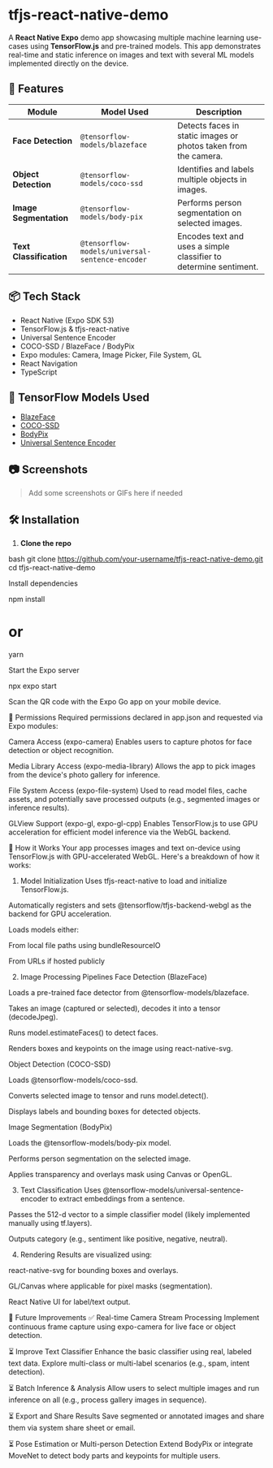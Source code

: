 # tfjs-react-native-demo

A **React Native Expo** demo app showcasing multiple machine learning use-cases using **TensorFlow.js** and pre-trained models. This app demonstrates real-time and static inference on images and text with several ML models implemented directly on the device.

## 🚀 Features

| Module              | Model Used                         | Description |
|---------------------|-------------------------------------|-------------|
| **Face Detection**  | `@tensorflow-models/blazeface`      | Detects faces in static images or      photos taken from the camera. |
| **Object Detection**| `@tensorflow-models/coco-ssd`       | Identifies and labels multiple objects in images. |
| **Image Segmentation** | `@tensorflow-models/body-pix`   | Performs person segmentation on selected images. |
| **Text Classification** | `@tensorflow-models/universal-sentence-encoder` | Encodes text and uses a simple classifier to determine sentiment. |

## 📦 Tech Stack

- React Native (Expo SDK 53)
- TensorFlow.js & tfjs-react-native
- Universal Sentence Encoder
- COCO-SSD / BlazeFace / BodyPix
- Expo modules: Camera, Image Picker, File System, GL
- React Navigation
- TypeScript

## 🧠 TensorFlow Models Used

- [BlazeFace](https://github.com/tensorflow/tfjs-models/tree/master/blazeface)
- [COCO-SSD](https://github.com/tensorflow/tfjs-models/tree/master/coco-ssd)
- [BodyPix](https://github.com/tensorflow/tfjs-models/tree/master/body-pix)
- [Universal Sentence Encoder](https://github.com/tensorflow/tfjs-models/tree/master/universal-sentence-encoder)

## 📷 Screenshots

> Add some screenshots or GIFs here if needed

## 🛠 Installation

1. **Clone the repo**

bash
git clone https://github.com/your-username/tfjs-react-native-demo.git
cd tfjs-react-native-demo


Install dependencies

npm install
# or
yarn


Start the Expo server

npx expo start

Scan the QR code with the Expo Go app on your mobile device.



📌 Permissions
Required permissions declared in app.json and requested via Expo modules:

Camera Access (expo-camera)
Enables users to capture photos for face detection or object recognition.

Media Library Access (expo-media-library)
Allows the app to pick images from the device's photo gallery for inference.

File System Access (expo-file-system)
Used to read model files, cache assets, and potentially save processed outputs (e.g., segmented images or inference results).

GLView Support (expo-gl, expo-gl-cpp)
Enables TensorFlow.js to use GPU acceleration for efficient model inference via the WebGL backend.

🧪 How it Works
Your app processes images and text on-device using TensorFlow.js with GPU-accelerated WebGL. Here's a breakdown of how it works:

1. Model Initialization
Uses tfjs-react-native to load and initialize TensorFlow.js.

Automatically registers and sets @tensorflow/tfjs-backend-webgl as the backend for GPU acceleration.

Loads models either:

From local file paths using bundleResourceIO

From URLs if hosted publicly

2. Image Processing Pipelines
Face Detection (BlazeFace)

Loads a pre-trained face detector from @tensorflow-models/blazeface.

Takes an image (captured or selected), decodes it into a tensor (decodeJpeg).

Runs model.estimateFaces() to detect faces.

Renders boxes and keypoints on the image using react-native-svg.

Object Detection (COCO-SSD)

Loads @tensorflow-models/coco-ssd.

Converts selected image to tensor and runs model.detect().

Displays labels and bounding boxes for detected objects.

Image Segmentation (BodyPix)

Loads the @tensorflow-models/body-pix model.

Performs person segmentation on the selected image.

Applies transparency and overlays mask using Canvas or OpenGL.

3. Text Classification
Uses @tensorflow-models/universal-sentence-encoder to extract embeddings from a sentence.

Passes the 512-d vector to a simple classifier model (likely implemented manually using tf.layers).

Outputs category (e.g., sentiment like positive, negative, neutral).

4. Rendering
Results are visualized using:

react-native-svg for bounding boxes and overlays.

GL/Canvas where applicable for pixel masks (segmentation).

React Native UI for label/text output.

🧱 Future Improvements
✅ Real-time Camera Stream Processing
Implement continuous frame capture using expo-camera for live face or object detection.

⏳ Improve Text Classifier
Enhance the basic classifier using real, labeled text data. Explore multi-class or multi-label scenarios (e.g., spam, intent detection).

⏳ Batch Inference & Analysis
Allow users to select multiple images and run inference on all (e.g., process gallery images in sequence).

⏳ Export and Share Results
Save segmented or annotated images and share them via system share sheet or email.

⏳ Pose Estimation or Multi-person Detection
Extend BodyPix or integrate MoveNet to detect body parts and keypoints for multiple users.
